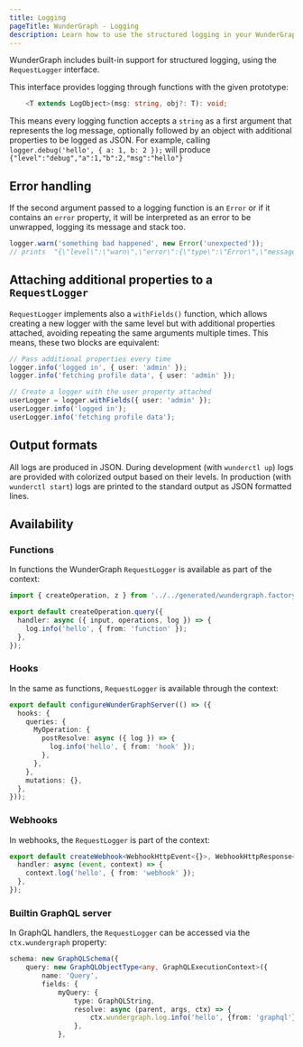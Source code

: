```yaml
---
title: Logging
pageTitle: WunderGraph - Logging
description: Learn how to use the structured logging in your WunderGraph application
---
```


WunderGraph includes built-in support for structured logging, using the `RequestLogger`
interface.

This interface provides logging through functions with the given prototype:

```typescript
	<T extends LogObject>(msg: string, obj?: T): void;
```

This means every logging function accepts a `string` as a first argument that represents the
log message, optionally followed by an object with additional properties to be logged as JSON.
For example, calling `logger.debug('hello', { a: 1, b: 2 });` will produce
`{"level":"debug","a":1,"b":2,"msg":"hello"}`

## Error handling

If the second argument passed to a logging function is an `Error` or if it contains an `error` property,
it will be interpreted as an error to be unwrapped, logging its message and stack too.

```typescript
logger.warn('something bad happened', new Error('unexpected'));
// prints  "{\"level\":\"warn\",\"error\":{\"type\":\"Error\",\"message\":\"unexpected\",\"stack\":\"Error: unexpected\\n    at /path/to/your/file.ts:42
```

## Attaching additional properties to a `RequestLogger`

`RequestLogger` implements also a `withFields()` function, which allows creating a new logger with the
same level but with additional properties attached, avoiding repeating the same arguments multiple times.
This means, these two blocks are equivalent:

```typescript
// Pass additional properties every time
logger.info('logged in', { user: 'admin' });
logger.info('fetching profile data', { user: 'admin' });

// Create a logger with the user property attached
userLogger = logger.withFields({ user: 'admin' });
userLogger.info('logged in');
userLogger.info('fetching profile data');
```

## Output formats

All logs are produced in JSON. During development (with `wunderctl up`) logs are provided with colorized
output based on their levels. In production (with `wunderctl start`) logs are printed to the standard
output as JSON formatted lines.

## Availability

### Functions

In functions the WunderGraph `RequestLogger` is available as part of the context:

```typescript
import { createOperation, z } from '../../generated/wundergraph.factory';

export default createOperation.query({
  handler: async ({ input, operations, log }) => {
    log.info('hello', { from: 'function' });
  },
});
```

### Hooks

In the same as functions, `RequestLogger` is available through the context:

```typescript
export default configureWunderGraphServer(() => ({
  hooks: {
    queries: {
      MyOperation: {
        postResolve: async ({ log }) => {
          log.info('hello', { from: 'hook' });
        },
      },
    },
    mutations: {},
  },
}));
```

### Webhooks

In webhooks, the `RequestLogger` is part of the context:

```typescript
export default createWebhook<WebhookHttpEvent<{}>, WebhookHttpResponse<{}>>({
  handler: async (event, context) => {
    context.log('hello', { from: 'webhook' });
  },
});
```

### Builtin GraphQL server

In GraphQL handlers, the `RequestLogger` can be accessed via the `ctx.wundergraph` property:

```typescript
schema: new GraphQLSchema({
    query: new GraphQLObjectType<any, GraphQLExecutionContext>({
        name: 'Query',
        fields: {
            myQuery: {
                type: GraphQLString,
                resolve: async (parent, args, ctx) => {
                    ctx.wundergraph.log.info('hello', {from: 'graphql'});
                },
            },
```
